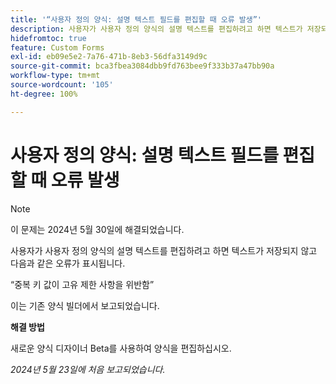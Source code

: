 ```yaml
---
title: '“사용자 정의 양식: 설명 텍스트 필드를 편집할 때 오류 발생”'
description: 사용자가 사용자 정의 양식의 설명 텍스트를 편집하려고 하면 텍스트가 저장되지 않고 오류가 표시됩니다. 해결 방법을 사용할 수 있습니다.
hidefromtoc: true
feature: Custom Forms
exl-id: eb09e5e2-7a76-471b-8eb3-56dfa3149d9c
source-git-commit: bca3fbea3084dbb9fd763bee9f333b37a47bb90a
workflow-type: tm+mt
source-wordcount: '105'
ht-degree: 100%

---
```


# 사용자 정의 양식: 설명 텍스트 필드를 편집할 때 오류 발생

>[!NOTE]
>
>이 문제는 2024년 5월 30일에 해결되었습니다.

사용자가 사용자 정의 양식의 설명 텍스트를 편집하려고 하면 텍스트가 저장되지 않고 다음과 같은 오류가 표시됩니다.

“중복 키 값이 고유 제한 사항을 위반함”

이는 기존 양식 빌더에서 보고되었습니다.

**해결 방법**

새로운 양식 디자이너 Beta를 사용하여 양식을 편집하십시오.

_2024년 5월 23일에 처음 보고되었습니다._
